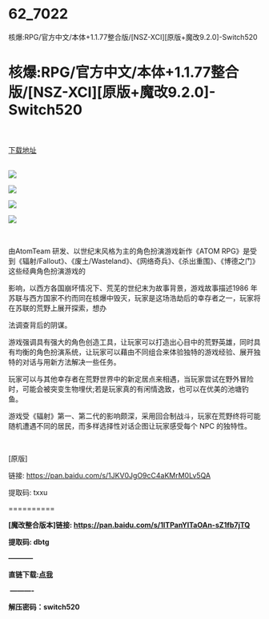 # 62_7022
核爆:RPG/官方中文/本体+1.1.77整合版/[NSZ-XCI][原版+魔改9.2.0]-Switch520
# 核爆:RPG/官方中文/本体+1.1.77整合版/[NSZ-XCI][原版+魔改9.2.0]-Switch520
 <br/></br>
[下载地址](https://www.switch520.cc/article/7022 "下载地址")
<br/></br>

<p><img src="https://www.switch520.cc/muke_img/upload_art_editor_20210429-1_959521bc2aea03b8032aa520d8ef7958.jpg"></p>
<p><img src="https://www.switch520.cc/muke_img/upload_art_editor_20210429-1_e1f6f5121238008923d7ba295a3a048d.jpg"></p>
<p><img src="https://www.switch520.cc/muke_img/upload_art_editor_20210429-1_c6a3cf72d2a5dd0253fc2b667fe96335.jpg"></p>
<p><img src="https://www.switch520.cc/muke_img/upload_art_editor_20210429-1_798af5222ffb69adda8a9bc74da20d5f.jpg"></p>
<p><strong>&nbsp;</strong></p>
<p>由AtomTeam 研发、以世纪末风格为主的角色扮演游戏新作《ATOM RPG》是受到《辐射/Fallout》、《废土/Wasteland》、《网络奇兵》、《杀出重围》、《博德之门》这些经典角色扮演游戏的</p>
<p>影响，以西方各国崩坏情况下、荒芜的世纪末为故事背景，游戏故事描述1986 年苏联与西方国家不约而同在核爆中毁灭，玩家是这场浩劫后的幸存者之一，玩家将在苏联的荒野上展开探索，想办</p>
<p>法调查背后的阴谋。</p>
<p>游戏强调具有强大的角色创造工具，让玩家可以打造出心目中的荒野英雄，同时具有均衡的角色扮演系统，让玩家可以藉由不同组合来体验独特的游戏经验、展开独特的对话与用新方法解决一些任务。</p>
<p>玩家可以与其他幸存者在荒野世界中的新定居点来相遇，当玩家尝试在野外冒险时，可能会被突变生物埋伏;若是玩家真的有闲情逸致，也可以在优美的池塘钓鱼。</p>
<p>游戏受《辐射》第一、第二代的影响颇深，采用回合制战斗，玩家在荒野终将可能随机遭遇不同的居民，而多样选择性对话企图让玩家感受每个 NPC 的独特性。</p>
<p>&nbsp;</p>
<p>[原版]</p>
<p>链接: <a href="https://pan.baidu.com/s/1JKV0JgO9cC4aKMrM0Lv5QA">https://pan.baidu.com/s/1JKV0JgO9cC4aKMrM0Lv5QA </a></p>
<p>提取码: txxu</p>
<p>==========</p>
<p><strong>[魔改整合版本]链接: <a href="https://pan.baidu.com/s/1lTPanYlTaOAn-sZ1fb7jTQ">https://pan.baidu.com/s/1lTPanYlTaOAn-sZ1fb7jTQ</a></strong></p>
<p><strong>提取码: dbtg</strong></p>
<p><strong>———–</strong></p>
<p><strong>直链下载:<a href="https://ziyuan3.free520.net/kaifa/kaifa3/ATOM%20RPG%20%5B0100B9400FA38000%5D%20%5Bv1.1.77%5D%20(1G%2B1U)%20(MOD9.2.0).xci">点我</a></strong></p>
<p><strong>&nbsp;———-</strong></p>
<p><strong>解压密码：switch520</strong></p>


